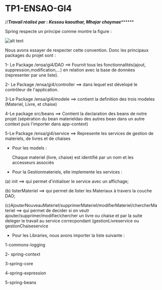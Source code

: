 # TP1-ENSAO-GI4

//*******Travail réalisé par : Kessou kaouthar, Mhajar chaymae*************

Spring respecte un principe comme montre la figure :


![alt text](https://objis.com/wp-content/uploads/2009/04/tutoriel_spring_objis_introduction_spring_mvc_2.png)


Nous avons essayer de respecter cette convention. Donc les principaux packages du projet sont : 
  
1- Le Package /ensa/gi4/DAO ==> Fournit tous les fonctionnalités(ajout, suppression,modification,...) en relation avec la base de données (representer par une liste). 


2- Le Package /ensa/gi4/controller ==> dans lequel est dévelopé le contrôleur de l'application. 

3-Le Package /ensa/gi4/modele ==> contient la definition des trois modeles (Materiel, Livre, et chaise)

4-Le package src/beans ==> Contient la declaration des beans de notre projet (sépération du bean materieldao des autres bean dans un autre context puis l'importer dans app-context)

5-Le Package /ensa/gi4/service ==> Represente les services de gestion de materiels, de livres et de chaises

+ Pour les models : 

    Chaque materiel (livre, chaise) est identifié par un nom et les accesseurs associés


+ Pour la Gestionmateriels, elle implemente les services : 

 (a) init ==> qui permet d'initialiser le service avec un affichage;
 
 (b) listerMateriel ==> qui permet de lister les Materiaux à travers la couche DAO;
 
 (c)AjouterNouveauMateriel/supprimerMateriel/modifierMateriel/chercherMateriel ==> qui permet de decider si on veutr ajouter/supprimer/modifier/chercher un livre ou chaise et par la suite deleger le travail au service correcpondant (gestionLivreservice ou gestionChaiseservice  



+ Pour les Libraries, nous avons importer la liste suivante : 

1-commons-logging

2- spring-context

3-spring-core

4-spring-expression

5-spring-beans






